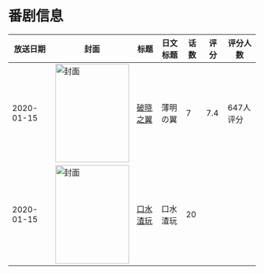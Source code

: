 # 番剧信息

|放送日期|封面|标题|日文标题|话数|评分|评分人数|
|---|---|---|---|---|---|---|
|2020-01-15|<img src="//lain.bgm.tv/pic/cover/c/13/ae/296079_E3ee5.jpg" alt="封面" style="width:150px;height:200px;object-fit:cover;">|[破晓之翼](https://bangumi.tv/subject/296079)|薄明の翼|7|7.4|647人评分|
|2020-01-15|<img src="//lain.bgm.tv/pic/cover/c/96/c6/305583_iiU41.jpg" alt="封面" style="width:150px;height:200px;object-fit:cover;">|[口水渣玩](https://bangumi.tv/subject/305583)|口水渣玩|20|||
